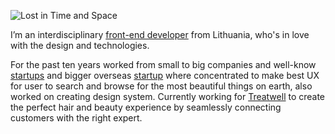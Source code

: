 ![Lost in Time and Space](https://res.cloudinary.com/dglxo7mmd/image/upload/v1599473657/Logos/github-img_qjlfy2.png)

I’m an interdisciplinary [front-end developer](https://lt.linkedin.com/in/irasikaite/) from Lithuania, who's in love with the design and technologies.

For the past ten years worked from small to big companies and well-know [startups](https://www.vinted.com/) and bigger overseas [startup](https://www.1stdibs.com/) where concentrated to make best UX for user to search and browse for the most beautiful things on earth, also worked on creating design system. Currently working for [Treatwell](https://www.treatwell.co.uk/) to create the perfect hair and beauty experience by seamlessly connecting customers with the right expert.
